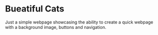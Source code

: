 <h1>Bueatiful Cats</h2>
<p>Just a simple webpage showcasing the ability to create a quick webpage with a background image, buttons and navigation.</p>
